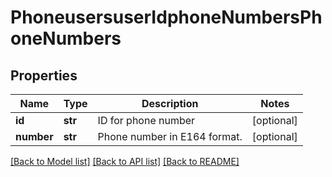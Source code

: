 # PhoneusersuserIdphoneNumbersPhoneNumbers

## Properties
Name | Type | Description | Notes
------------ | ------------- | ------------- | -------------
**id** | **str** | ID for phone number | [optional] 
**number** | **str** | Phone number in E164 format. | [optional] 

[[Back to Model list]](../README.md#documentation-for-models) [[Back to API list]](../README.md#documentation-for-api-endpoints) [[Back to README]](../README.md)

